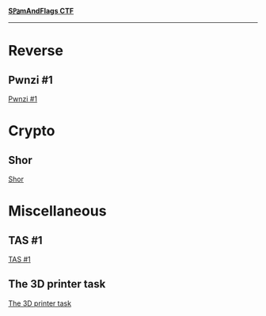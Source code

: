 **[S㎩mAndFlags CTF](https://ctf.spamandhex.com/)**

---

# Reverse

## Pwnzi #1

[Pwnzi #1](./Pwnzi-1/README.md ":include")

# Crypto

## Shor

[Shor](./Shor/README.md ":include")

# Miscellaneous

## TAS #1

[TAS #1](./TAS-1/README.md ":include")

## The 3D printer task

[The 3D printer task](./The-3D-printer-task/README.md ":include")
